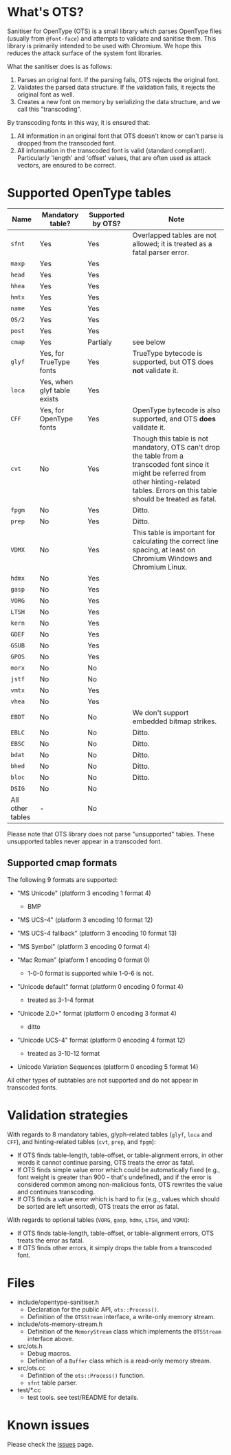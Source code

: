 What's OTS?
===========

Sanitiser for OpenType (OTS) is a small library which parses OpenType files
(usually from `@font-face`) and attempts to validate and sanitise them. This
library is primarily intended to be used with Chromium. We hope this reduces
the attack surface of the system font libraries.

What the sanitiser does is as follows:

1. Parses an original font. If the parsing fails, OTS rejects the original
   font.
2. Validates the parsed data structure. If the validation fails, it rejects the
   original font as well.
3. Creates a new font on memory by serializing the data structure, and we call
   this "transcoding".

By transcoding fonts in this way, it is ensured that:

1. All information in an original font that OTS doesn't know or can't parse is
   dropped from the transcoded font.
2. All information in the transcoded font is valid (standard compliant).
   Particularly 'length' and 'offset' values, that are often used as attack
   vectors, are ensured to be correct.

Supported OpenType tables
=========================

| Name   | Mandatory table?            | Supported by OTS? | Note   |
|--------|-----------------------------|-------------------|--------|
| `sfnt` | Yes                         | Yes               | Overlapped tables are not allowed; it is treated as a fatal parser error.|
| `maxp` | Yes                         | Yes               |        |
| `head` | Yes                         | Yes               |        |
| `hhea` | Yes                         | Yes               |        |
| `hmtx` | Yes                         | Yes               |        |
| `name` | Yes                         | Yes               |        |
| `OS/2` | Yes                         | Yes               |        |
| `post` | Yes                         | Yes               |        |
| `cmap` | Yes                         | Partialy          | see below |
| `glyf` | Yes, for TrueType fonts     | Yes               | TrueType bytecode is supported, but OTS does **not** validate it.|
| `loca` | Yes, when glyf table exists | Yes               |        |
| `CFF ` | Yes, for OpenType fonts     | Yes               | OpenType bytecode is also supported, and OTS **does** validate it.|
| `cvt ` | No                          | Yes               | Though this table is not mandatory, OTS can't drop the table from a transcoded font since it might be referred from other hinting-related tables. Errors on this table should be treated as fatal.|
| `fpgm` | No                          | Yes               | Ditto. |
| `prep` | No                          | Yes               | Ditto. |
| `VDMX` | No                          | Yes               | This table is important for calculating the correct line spacing, at least on Chromium Windows and Chromium Linux.|
| `hdmx` | No                          | Yes               |        |
| `gasp` | No                          | Yes               |        |
| `VORG` | No                          | Yes               |        |
| `LTSH` | No                          | Yes               |        |
| `kern` | No                          | Yes               |        |
| `GDEF` | No                          | Yes               |        |
| `GSUB` | No                          | Yes               |        |
| `GPOS` | No                          | Yes               |        |
| `morx` | No                          | No                |        |
| `jstf` | No                          | No                |        |
| `vmtx` | No                          | Yes               |        |
| `vhea` | No                          | Yes               |        |
| `EBDT` | No                          | No                | We don't support embedded bitmap strikes.|
| `EBLC` | No                          | No                | Ditto. |
| `EBSC` | No                          | No                | Ditto. |
| `bdat` | No                          | No                | Ditto. |
| `bhed` | No                          | No                | Ditto. |
| `bloc` | No                          | No                | Ditto. |
| `DSIG` | No                          | No                |        |
| All other tables | -                 | No                |        |

Please note that OTS library does not parse "unsupported" tables. These
unsupported tables never appear in a transcoded font.

Supported cmap formats
----------------------

The following 9 formats are supported:

* "MS Unicode" (platform 3 encoding 1 format 4)
    * BMP
* "MS UCS-4" (platform 3 encoding 10 format 12)
* "MS UCS-4 fallback" (platform 3 encoding 10 format 13)
* "MS Symbol" (platform 3 encoding 0 format 4)

* "Mac Roman" (platform 1 encoding 0 format 0)
    * 1-0-0 format is supported while 1-0-6 is not.

* "Unicode default" format (platform 0 encoding 0 format 4)
    * treated as 3-1-4 format
* "Unicode 2.0+" format (platform 0 encoding 3 format 4)
    * ditto
* "Unicode UCS-4" format (platform 0 encoding 4 format 12)
    * treated as 3-10-12 format
* Unicode Variation Sequences (platform 0 encoding 5 format 14)

All other types of subtables are not supported and do not appear in transcoded fonts.

Validation strategies
=====================

With regards to 8 mandatory tables, glyph-related tables (`glyf`, `loca` and `CFF`),
and hinting-related tables (`cvt`, `prep`, and `fpgm`):

* If OTS finds table-length, table-offset, or table-alignment errors, in other
  words it cannot continue parsing, OTS treats the error as fatal.
* If OTS finds simple value error which could be automatically fixed (e.g.,
  font weight is greater than 900 - that's undefined), and if the error is
  considered common among non-malicious fonts, OTS rewrites the value and
  continues transcoding.
* If OTS finds a value error which is hard to fix (e.g., values which should be
  sorted are left unsorted), OTS treats the error as fatal.

With regards to optional tables (`VORG`, `gasp`, `hdmx`, `LTSH`, and `VDMX`):

* If OTS finds table-length, table-offset, or table-alignment errors, OTS
  treats the error as fatal.
* If OTS finds other errors, it simply drops the table from a transcoded font.

Files
=====

* include/opentype-sanitiser.h
    * Declaration for the public API, `ots::Process()`.
    * Definition of the `OTSStream` interface, a write-only memory stream.
* include/ots-memory-stream.h
    * Definition of the `MemoryStream` class which implements the `OTSStream`
      interface above.
* src/ots.h
    * Debug macros.
    * Definition of a `Buffer` class which is a read-only memory stream.
* src/ots.cc
    * Definition of the `ots::Process()` function.
    * `sfnt` table parser.
* test/\*.cc
    * test tools. see test/README for details.

Known issues
============

Please check the [issues](https://github.com/khaledhosny/ots/issues) page.
